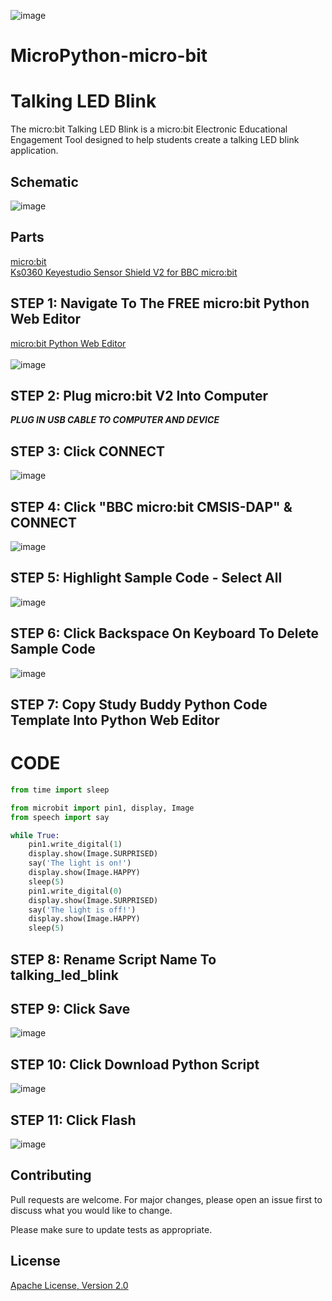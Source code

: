 ![image](https://raw.githubusercontent.com/mytechnotalent/MicroPython-micro-bit_Talking_LED_Blink/main/MicroPython-micro-bit%20Talking%20LED%20Blink.jpg)

# MicroPython-micro-bit
# Talking LED Blink
The micro:bit Talking LED Blink is a micro:bit Electronic Educational Engagement Tool designed to help students create a talking LED blink application.

## Schematic
![image](https://raw.githubusercontent.com/mytechnotalent/MicroPython-micro-bit_Talking_LED_Blink/main/schematic.png)

## Parts
[micro:bit](https://microbit.org/buy/?location=US&version=microbitV2)<br>
[Ks0360 Keyestudio Sensor Shield V2 for BBC micro:bit](https://www.amazon.com/gp/product/B08H7VSLZH/)

## STEP 1: Navigate To The FREE micro:bit Python Web Editor
[micro:bit Python Web Editor](https://python.microbit.org/v/beta)<br><br>
![image](https://raw.githubusercontent.com/mytechnotalent/MicroPython-micro-bit_Talking_LED_Blink/main/STEP%201.png)

## STEP 2: Plug micro:bit V2 Into Computer
***PLUG IN USB CABLE TO COMPUTER AND DEVICE***

## STEP 3: Click CONNECT
![image](https://raw.githubusercontent.com/mytechnotalent/MicroPython-micro-bit_Talking_LED_Blink/main/STEP%203.png)

## STEP 4: Click "BBC micro:bit CMSIS-DAP" & CONNECT
![image](https://raw.githubusercontent.com/mytechnotalent/MicroPython-micro-bit_Talking_LED_Blink/main/STEP%204.png)

## STEP 5: Highlight Sample Code - Select All
![image](https://raw.githubusercontent.com/mytechnotalent/MicroPython-micro-bit_Talking_LED_Blink/main/STEP%205.png)

## STEP 6: Click Backspace On Keyboard To Delete Sample Code
![image](https://raw.githubusercontent.com/mytechnotalent/MicroPython-micro-bit_Talking_LED_Blink/main/STEP%206.png)

## STEP 7: Copy Study Buddy Python Code Template Into Python Web Editor

# CODE
```python
from time import sleep

from microbit import pin1, display, Image
from speech import say

while True:
    pin1.write_digital(1)
    display.show(Image.SURPRISED)
    say('The light is on!')
    display.show(Image.HAPPY)
    sleep(5)
    pin1.write_digital(0)
    display.show(Image.SURPRISED)
    say('The light is off!')
    display.show(Image.HAPPY)
    sleep(5)
```


## STEP 8: Rename Script Name To talking_led_blink

## STEP 9: Click Save
![image](https://raw.githubusercontent.com/mytechnotalent/MicroPython-micro-bit_Talking_LED_Blink/main/STEP%209.png)

## STEP 10: Click Download Python Script
![image](https://raw.githubusercontent.com/mytechnotalent/MicroPython-micro-bit_Talking_LED_Blink/main/STEP%210.png)

## STEP 11: Click Flash
![image](https://raw.githubusercontent.com/mytechnotalent/MicroPython-micro-bit_Talking_LED_Blink/main/STEP%211.png)

## Contributing
Pull requests are welcome. For major changes, please open an issue first to discuss what you would like to change.

Please make sure to update tests as appropriate.

## License
[Apache License, Version 2.0](https://www.apache.org/licenses/LICENSE-2.0)
